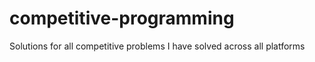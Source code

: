 # competitive-programming
Solutions for all competitive problems I have solved across all platforms 
